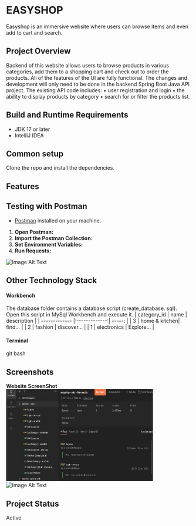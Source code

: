 # EASYSHOP 
Easyshop is an immersive website where users can browse items and even add to cart and search.

## Project Overview
Backend of this website allows users to browse products in various categories, add them to a shopping cart and check out to order the products. All of the features of the Ul are fully functional. The changes and development will only need to be done in the backend Spring Boot Java API project.
The existing API code includes:
• user registration and login
• the ability to display products by category
• search for or filter the products list.


## Build and Runtime Requirements
+ JDK 17 or later
+ IntelliJ IDEA 

## Common setup
Clone the repo and install the dependencies.

## Features


## Testing with Postman
- [Postman](https://www.postman.com/) installed on your machine.
1. **Open Postman:**
2. **Import the Postman Collection:**
3. **Set Environment Variables:**
4. **Run Requests:**
<img src="PostmanTesting.png" alt="Image Alt Text" style="width:400px; height:250px;">

## Other Technology Stack
#### Workbench
The database folder contains a database script (create_database. sql). Open this script in MySql Workbench and execute it.
| category_id   | name          | description  |
| ------------- |:-------------:| -----:       |
| 3             | home & kitchen| find...      |
| 2             | fashion       | discover...  |
| 1             | electronics   | Explore...   |

#### Terminal
git bash

## Screenshots
**Website ScreenShot**
<img src="Postman-Screenshot.png" alt="Image Alt Text" style="width:400px; height:250px;">
<img src="Website-Screenshot.png" alt="Image Alt Text" style="width:400px; height:250px;">

## Project Status
Active
